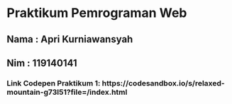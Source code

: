 <h1>Praktikum Pemrograman Web</h1>
<h2>Nama : Apri Kurniawansyah</h2>
<h2>Nim : 119140141</h2>

<h3>Link Codepen Praktikum 1: https://codesandbox.io/s/relaxed-mountain-g73l51?file=/index.html</h3>
